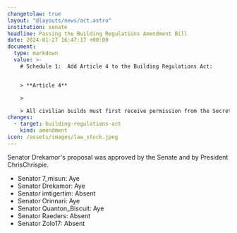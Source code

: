 ```yaml
---
changetolaw: true
layout: "@layouts/news/act.astro"
institution: senate
headline: Passing the Building Regulations Amendment Bill
date: 2024-01-27 16:47:17 +00:00
document:
  type: markdown
  value: >-
    # Schedule 1:  Add Article 4 to the Building Regulations Act:


    > **Article 4**

    > 

    > All civilian builds must first receive permission from the Secretary of the Interior unless otherwise devolved to a more local authority. Similarly, all military builds must first receive permission from the Secretary of Defense or the relevant devolved authority with oversight from the Secretary of Defense. Any builds that were constructed without permission, nor have been given retroactive approval, may be demolished at any time without warning or compensation.
changes:
  - target: building-regulations-act
    kind: amendment
icon: /assets/images/law_stock.jpeg
---
```

Senator Drekamor's proposal was approved by the Senate and by President ChrisChrispie.<!--more-->

- Senator 7_misun: Aye
- Senator Drekamor: Aye
- Senator imtigertim: Absent
- Senator Orinnari: Aye
- Senator Quanton_Biscuit: Aye
- Senator Raeders: Absent
- Senator Zolo17: Absent
